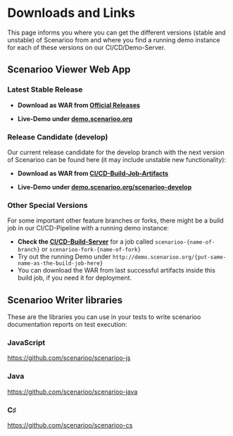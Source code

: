 # Downloads and Links

This page informs you where you can get the different versions (stable and unstable) of Scenarioo from and where you find a running demo instance for each of these versions on our CI/CD/Demo-Server.

## Scenarioo Viewer Web App

### Latest Stable Release

* **Download as WAR from [Official Releases](https://github.com/scenarioo/scenarioo/releases)**

* **Live-Demo under [demo.scenarioo.org](http://demo.scenarioo.org)**

### Release Candidate (develop)

Our current release candidate for the develop branch with the next version of Scenarioo can be found here (it may include unstable new functionality):

* **Download as WAR from [CI/CD-Build-Job-Artifacts](http://build.scenarioo.org/jenkins/job/scenarioo-develop/lastSuccessfulBuild/artifact/scenarioo-server/build/libs/)** 

* **Live-Demo under [demo.scenarioo.org/scenarioo-develop](http://demo.scenarioo.org/scenarioo-develop)**

### Other Special Versions

For some important other feature branches or forks, there might be a build job in our CI/CD-Pipeline with a running demo instance:

* **Check the [CI/CD-Build-Server](http://build.scenarioo.org)** for a job called `scenarioo-{name-of-branch}` or `scenarioo-fork-{name-of-fork}` 
* Try out the running Demo under `http://demo.scenarioo.org/{put-same-name-as-the-build-job-here}`
* You can download the WAR from last successful artifacts inside this build job, if you need it for deployment.

## Scenarioo Writer libraries

These are the libraries you can use in your tests to write scenarioo documentation reports on test execution:

### JavaScript

https://github.com/scenarioo/scenarioo-js

### Java

https://github.com/scenarioo/scenarioo-java
 
### C&sharp;
 
https://github.com/scenarioo/scenarioo-cs 
